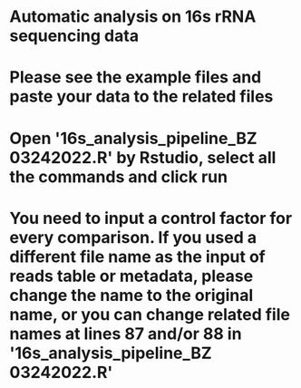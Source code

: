 # Automatic analysis on 16s rRNA sequencing data
# Please see the example files and paste your data to the related files
# Open '16s_analysis_pipeline_BZ 03242022.R' by Rstudio, select all the commands and click run
# You need to input a control factor for every comparison. If you used a different file name as the input of reads table or metadata, please change the name to the original name, or you can change related file names at lines 87 and/or 88 in '16s_analysis_pipeline_BZ 03242022.R'
